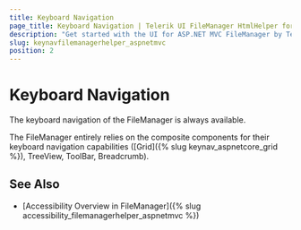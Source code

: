 ```yaml
---
title: Keyboard Navigation
page_title: Keyboard Navigation | Telerik UI FileManager HtmlHelper for ASP.NET MVC
description: "Get started with the UI for ASP.NET MVC FileManager by Telerik UI and learn about the accessibility support it provides through its keyboard navigation functionality."
slug: keynavfilemanagerhelper_aspnetmvc
position: 2
---
```


# Keyboard Navigation

The keyboard navigation of the FileManager is always available.

The FileManager entirely relies on the composite components for their keyboard navigation capabilities ([Grid]({% slug keynav_aspnetcore_grid %}), TreeView, ToolBar, Breadcrumb).


## See Also

* [Accessibility Overview in FileManager]({% slug accessibility_filemanagerhelper_aspnetmvc %})

